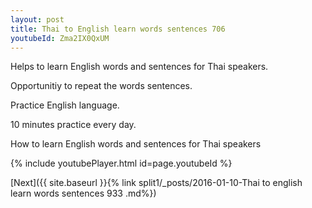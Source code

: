 ```yaml
---
layout: post
title: Thai to English learn words sentences 706 
youtubeId: Zma2IX0QxUM
---
```

 
 
Helps to learn English words and sentences for Thai speakers.

Opportunitiy to repeat the words sentences. 

Practice English language. 
 
10 minutes practice every day. 
 
How to learn English words and sentences for Thai speakers 
 
{% include youtubePlayer.html id=page.youtubeId %}
 
 
[Next]({{ site.baseurl }}{% link  split1/_posts/2016-01-10-Thai to english learn words sentences 933 .md%})
 
